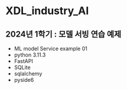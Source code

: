 # XDL_industry_AI

2024년 1학기 : 모델 서빙 연습 예제
---

- ML model Service example 01
- python 3.11.3
- FastAPI
- SQLite
- sqlalchemy
- pyside6
